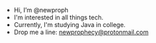 - Hi, I’m @newproph
- I'm interested in all things tech. 
- Currently, I'm studying Java in college.
- Drop me a line: newprophecy@protonmail.com
